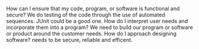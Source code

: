 How can I ensure that my code, program, or software is functional and secure?
We do testing of the code through the use of automated sequences. JUnit could be a good one.
How do I interpret user needs and incorporate them into a program?
We need to build our program or software or product around the customer needs.
How do I approach designing software?
needs to  be secure, reliable and efficent. 
